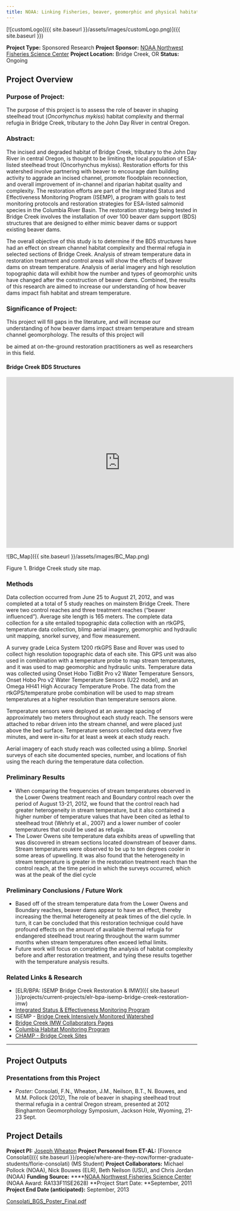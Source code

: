 ```yaml
---
title: NOAA: Linking Fisheries, beaver, geomorphic and physical habitat monitoring data to better understand the effectiveness of restoration efforts in Bridge Creek
---
```


[![customLogo]({{ site.baseurl }}/assets/images/customLogo.png)]({{ site.baseurl }})

**Project Type:** Sponsored Research
**Project Sponsor:** [NOAA Northwest Fisheries Science Center](http://www.nwfsc.noaa.gov/)
**Project Location:** Bridge Creek, OR
**Status:**   Ongoing

## Project Overview

### Purpose of Project:

The purpose of this project is to assess the role of beaver in shaping steelhead trout (*Oncorhynchus mykiss*) habitat complexity and thermal refugia in Bridge Creek, tributary to the John Day River in central Oregon. 

### Abstract:

The incised and degraded habitat of Bridge Creek, tributary to the John Day River in central Oregon, is thought to be limiting the local population of ESA-listed steelhead trout (Oncorhynchus mykiss). Restoration efforts for this watershed involve partnering with beaver to encourage dam building activity to aggrade an incised channel, promote floodplain reconnection, and overall improvement of in-channel and riparian habitat quality and complexity. The restoration efforts are part of the Integrated Status and Effectiveness Monitoring Program (ISEMP), a program with goals to test monitoring protocols and restoration strategies for ESA-listed salmonid species in the Columbia River Basin. The restoration strategy being tested in Bridge Creek involves the installation of over 100 beaver dam support (BDS) structures that are designed to either mimic beaver dams or support existing beaver dams.

The overall objective of this study is to determine if the BDS structures have had an effect on stream channel habitat complexity and thermal refugia in selected sections of Bridge Creek. Analysis of stream temperature data in restoration treatment and control areas will show the effects of beaver dams on stream temperature. Analysis of aerial imagery and high resolution topographic data will exhibit how the number and types of geomorphic units have changed after the construction of beaver dams. Combined, the results of this research are aimed to increase our understanding of how beaver dams impact fish habitat and stream temperature. 

### Significance of Project:

This project will fill gaps in the literature, and will increase our understanding of how beaver dams impact stream temperature and stream channel geomorphology. The results of this project will 

be aimed at on-the-ground restoration practitioners as well as researchers in this field.

#### Bridge Creek BDS Structures

<iframe src="https://www.google.com/maps/embed?pb=!1m10!1m8!1m3!1d99938.00514650474!2d-120.24295799999999!3d44.648628!3m2!1i1024!2i768!4f13.1!5e1!3m2!1sen!2sus!4v1504881116103" width="600" height="450" frameborder="0" style="border:0" allowfullscreen></iframe>

![BC_Map]({{ site.baseurl }}/assets/images/BC_Map.png)

Figure 1. Bridge Creek study site map.

### Methods

Data collection occurred from June 25 to August 21, 2012, and was completed at a total of 5 study reaches on mainstem Bridge Creek. There were two control reaches and three treatment reaches (“beaver influenced”). Average site length is 165 meters. The complete data collection for a site entailed topographic data collection with an rtkGPS, temperature data collection, blimp aerial imagery, geomorphic and hydraulic unit mapping, snorkel survey, and flow measurement.

A survey grade Leica System 1200 rtkGPS Base and Rover was used to collect high resolution topographic data of each site. This GPS unit was also used in combination with a temperature probe to map stream temperatures, and it was used to map geomorphic and hydraulic units. Temperature data was collected using Onset Hobo TidBit Pro v2 Water Temperature Sensors, Onset Hobo Pro v2 Water Temperature Sensors (U22 model), and an Omega HH41 High Accuracy Temperature Probe. The data from the rtkGPS/temperature probe combination will be used to map stream temperatures at a higher resolution than temperature sensors alone. 

Temperature sensors were deployed at an average spacing of approximately two meters throughout each study reach. The sensors were attached to rebar driven into the stream channel, and were placed just above the bed surface. Temperature sensors collected data every five minutes, and were in-situ for at least a week at each study reach. 

Aerial imagery of each study reach was collected using a blimp. Snorkel surveys of each site documented species, number, and locations of fish using the reach during the temperature data collection.  

### Preliminary Results

- When comparing the frequencies of stream temperatures observed in the Lower Owens treatment reach and Boundary control reach over the period of August 13-21, 2012, we found that the control reach had greater heterogeneity in stream temperature, but it also contained a higher number of temperature values that have been cited as lethal to steelhead trout (Wehrly et al., 2007) and a lower number of cooler temperatures that could be used as refugia.
- The Lower Owens site temperature data exhibits areas of upwelling that was discovered in stream sections located downstream of beaver dams. Stream temperatures were observed to be up to ten degrees cooler in some areas of upwelling. It was also found that the heterogeneity in stream temperature is greater in the restoration treatment reach than the control reach, at the time period in which the surveys occurred, which was at the peak of the diel cycle

### Preliminary Conclusions / Future Work

- Based off of the stream temperature data from the Lower Owens and Boundary reaches, beaver dams appear to have an effect, thereby increasing the thermal heterogeneity at peak times of the diel cycle. In turn, it can be concluded that this restoration technique could have profound effects on the amount of available thermal refugia for endangered steelhead trout rearing throughout the warm summer months when stream temperatures often exceed lethal limits.
- Future work will focus on completing the analysis of habitat complexity before and after restoration treatment, and tying these results together with the temperature analysis results.

### Related Links & Research

- [ELR/BPA: ISEMP Bridge Creek Restoration & IMW]({{ site.baseurl }}/projects/current-projects/elr-bpa-isemp-bridge-creek-restoration-imw)
- [Integrated Status & Effectiveness Monitoring Program](http://www.nwfsc.noaa.gov/research/divisions/cbd/mathbio/isemp/index.cfm)
- ISEMP - [Bridge Creek Intensively Monitored Watershed](http://www.nwfsc.noaa.gov/research/divisions/cbd/mathbio/isemp/projects_bridge_creek.cfm)
- [Bridge Creek IMW Collaborators Pages](https://sites.google.com/a/ecologicalresearch.net/bridgeimw/home)
- [Columbia Habitat Monitoring Program](http://champmonitoring.org/)
- [CHAMP - Bridge Creek Sites](http://champmonitoring.org/Watershed/Details/6#studydesign%7E)

------

## Project Outputs

### Presentations from this Project

- *Poster:* Consolati, F.N., Wheaton, J.M., Neilson, B.T., N. Bouwes, and M.M. Pollock (2012), The role of beaver in shaping steelhead trout thermal refugia in a central Oregon stream, presented at 2012 Binghamton Geomorphology Symposium, Jackson Hole, Wyoming, 21-23 Sept. 

## Project Details

**Project PI:**  [Joseph Wheaton](http://joewheaton.org/) 
**Project Personnel from ET-AL:** [Florence Consolati]({{ site.baseurl }}/people/where-are-they-now/former-graduate-students/florie-consolati) (MS Student)
**Project Collaborators:** Michael Pollock (NOAA), Nick Bouwes (ELR), Beth Neilson (USU), and Chris Jordan (NOAA)
**Funding Source:** ****[NOAA Northwest Fisheries Science Center](http://www.nwfsc.noaa.gov/) (NOAA Award: RA133F11SE2628)
**Project Start Date: **September, 2011
**Project End Date (anticipated):** September, 2013

[Consolati_BGS_Poster_Final.pdf](http://docs.google.com/viewer?a=v&pid=sites&srcid=am9ld2hlYXRvbi5vcmd8ZXQtYWx8Z3g6MTE4Y2NlMDIwMjhjNTE0NA)

